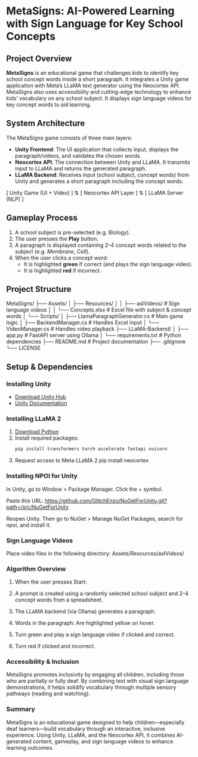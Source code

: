 # MetaSigns: AI-Powered Learning with Sign Language for Key School Concepts

## Project Overview
**MetaSigns** is an educational game that challenges kids to identify key school concept words inside a short paragraph. It integrates a Unity game application with Meta’s LLaMA text generator using the Neocortex API. MetaSigns also uses accessibility and cutting-edge technology to enhance kids’ vocabulary on any school subject. It displays sign language videos for key concept words to aid learning.

## System Architecture
The MetaSigns game consists of three main layers:

- **Unity Frontend**: The UI application that collects input, displays the paragraph/videos, and validates the chosen words.  
- **Neocortex API**: The connection between Unity and LLaMA. It transmits input to LLaMA and returns the generated paragraph.  
- **LLaMA Backend**: Receives input (school subject, concept words) from Unity and generates a short paragraph including the concept words.

[ Unity Game (UI + Video) ]
⇅
[ Neocortex API Layer ]
⇅
[ LLaMA Server (NLP) ]


## Gameplay Process
1. A school subject is pre-selected (e.g. Biology).
2. The user presses the **Play** button.
3. A paragraph is displayed containing 2–4 concept words related to the subject (e.g. *Membrane*, *Cell*).
4. When the user clicks a concept word:
   - It is highlighted **green** if correct (and plays the sign language video).
   - It is highlighted **red** if incorrect.

## Project Structure


MetaSigns/
├── Assets/
│ ├── Resources/
│ │ ├── aslVideos/ # Sign language videos
│ │ └── Concepts.xlsx # Excel file with subject & concept words
│ └── Scripts/
│ ├── LlamaParagraphGenerator.cs # Main game logic
│ ├── BackendManager.cs # Handles Excel input
│ └── VideoManager.cs # Handles video playback
├── LLaMA-Backend/
│ ├── app.py # FastAPI server using Ollama
│ └── requirements.txt # Python dependencies
├── README.md # Project documentation
├── .gitignore
└── LICENSE



## Setup & Dependencies

### Installing Unity
- [Download Unity Hub](https://unity.com/download)
- [Unity Documentation](https://docs.unity3d.com/)

### Installing LLaMA 2
1. [Download Python](https://www.python.org/downloads/)
2. Install required packages:
   ```bash
   pip install transformers torch accelerate fastapi uvicorn
3. Request access to Meta LLaMA 2
   pip install neocortex



### Installing NPOI for Unity

In Unity, go to Window > Package Manager. Click the + symbol.

Paste this URL: https://github.com/GlitchEnzo/NuGetForUnity.git?path=/src/NuGetForUnity

Reopen Unity. Then go to NuGet > Manage NuGet Packages, search for npoi, and install it.

### Sign Language Videos
Place video files in the following directory: Assets/Resources/aslVideos/

### Algorithm Overview

1. When the user presses Start:

2. A prompt is created using a randomly selected school subject and 2–4 concept words from a spreadsheet.

3. The LLaMA backend (via Ollama) generates a paragraph.

4. Words in the paragraph: Are highlighted yellow on hover.

5. Turn green and play a sign language video if clicked and correct.

6. Turn red if clicked and incorrect.

### Accessibility & Inclusion
MetaSigns promotes inclusivity by engaging all children, including those who are partially or fully deaf. By combining text with visual sign language demonstrations, it helps solidify vocabulary through multiple sensory pathways (reading and watching).

### Summary
MetaSigns is an educational game designed to help children—especially deaf learners—build vocabulary through an interactive, inclusive experience. Using Unity, LLaMA, and the Neocortex API, it combines AI-generated content, gameplay, and sign language videos to enhance learning outcomes.
